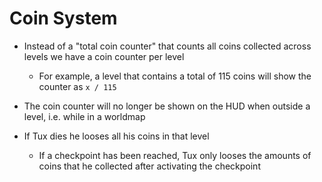 # Coin System

- Instead of a "total coin counter" that counts all coins collected across levels we have a coin counter per level
  - For example, a level that contains a total of 115 coins will show the counter as `x / 115`
- The coin counter will no longer be shown on the HUD when outside a level, i.e. while in a worldmap

- If Tux dies he looses all his coins in that level
  - If a checkpoint has been reached, Tux only looses the amounts of coins that he collected after activating the checkpoint
